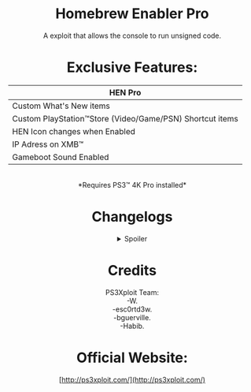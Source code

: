 <div align="center"> 

# Homebrew Enabler Pro
A exploit that allows the console to run unsigned code.</br>
 
# Exclusive Features:


|HEN Pro|
|----------------------
| Custom What's New items |
| Custom PlayStation™Store (Video/Game/PSN) Shortcut items |
| HEN Icon changes when Enabled |
| IP Adress on XMB™ |
| Gameboot Sound Enabled |

</br>
*Requires PS3™ 4K Pro installed*
 
#  Changelogs 
 
<details><summary>Spoiler</summary>

# v3.0.4
### Plugin:
-Removed: Version notification.</br>

### Payload:
-Added: HEN enabled icon.</br>
-Added: IP address on XMB™.</br>
-Added: Custom what's new items.</br>
-Added: Gameboot sound.</br>

# v3.0.3
### Global:
-Added: Support for Firmware 4.88.</br>

# v3.0.2
### Global:
-Added: Support for Firmware 4.87.</br>

### Resource:
- HEN Loader.</br>

# v3.0.1
### Global:
-Added: Support for Firmware 4.86.</br>

### Cobra PS3MAPI:
-Added: Better set process memory by using the function used to actually write to process, this will allow user to write to memory where writing permissions are disabled.</br>
-Added: Ps3mapi_process_page_allocate this function will allocate memory into the eboot process allowing your to write/read/execute code into start_address parameter.</br>
-Added: Ps3mapi_get_process_module_info which will get the name, module path, module segments, module start and module stop address all in one function.</br>
-Added: Ps3mapi_create_process_thread to create thread into the process, This is useful if you want to load a small function into the process without needed make and load a sprx module.</br>

# v3.0.0
### Global:
-Removed: Support for Firmware 4.82.</br>

### Plugin:
-Fixed: System Freeze if DVD or CD is already inserted into PS3 when HEN is enabled.</br>
-Fixed: Error message if reply length is too short from server.</br>

### Payload:
-Fixed: Freeze problems on all models.</br>
-Fixed: Issues with incompatible models.</br>
-Improved: Sanity checks.</br>

# v2.4.0
### Global:
-Improved: The size of stage2 has been reduced.</br>

### Payload:
-Added: DLC/PSX games RAP support added.</br>
-Added: VSH patches and disabled signature check of RIF, now other tools are compatible.</br>
-Fixed: Hitching of PSX PAL on NTSC TV and vice versa.</br>
-Fixed: Issue where people sometimes got stuck downloading games from PSN.</br>
-Improved: Disabled VSH check in RIF that R and S cant be just 0.</br>
-Improved: PS3MAPI can now write to VSH text segment like CFW </br>
-Improved: Speed when loading NPDRM type 2 games (need original or RAP Activated RIF), CPU couldnt generate ECDSA fast enough.</br>
-Removed: Unnecessary hooks on CellFsOpen/CellFsRead/CellFsClose, possibly increasing stability.</br>

# v2.3.3
### Payload:
-Improved: Remapping HFW XML from /dev_flash/ instead of /dev_hdd0/.</br>

### Resource:
-Improved: Updated path pointing to ps3hen_updater.</br>xml in hfw_settings.xml.</br>

# v2.3.2
### Global:
-Added: Support for Firmware 4.85.</br>

# v2.3.1

### HEN 
### Plugin:
-Fixed: Issue when network is disabled.</br>

Resource
-Added: Duplicated icon fix.</br>

# v2.3.0
### Global:
-Improved: Fast exploit initialization.</br>
-Improved: Increased sleep in html, removed from bins.</br>

### Plugin:
-Added: Automatic reboot upon HEN fail.</br>
-Added: HEN Updater with version check.</br>
-Fixed: Random crash on initialization.</br>
-Removed: Infinite loop.</br>

### Payload:
-Fixed: Blackscreen issues.</br>
-Fixed: SELF Decrypter.</br>
-Fixed: System freeze after enabling hen when its already enabled.</br>
-Improved: Extended download plugin patches.</br>
-Improved: HEN queue is drained before the patches get disabled, and also synchronized properly the check to synchronize remove and do patches.</br>
-Improved: Handler requests are passed fast, removed many branch conditions there for faster handling.</br>
-Improved: Optimizations added to how much stack is available to the syscalls.</br>

# v2.2.2
### Payload:
-Added: USB Package installation support for HEN installer. (/dev_usb000/HEN_UPD.pkg)</br>
-Fixed: HEN initialization freeze.</br>
-Fixed: HashCalc bug.</br>
-Fixed: Syscall handler bug.</br>

### Resource:
-Improced: Updated videoplayer_plugin.</br>sprx to use proper DEX version for each firmware version.</br>

# v2.2.1
### Global:
-Added: HEN refresh and version display on initialize, using embedded plugin.</br>
-Improced: Replaced dev_blind with dev_rewrite to maintain RW state at all times.</br>
-Improved: The stackframe and PS3HEN bins are now merged as a single payload binary. (PS3HEN.BIN)</br>

### Plugin:
-Added: HEN version notification on boot.</br>
-Added: Game and Network Category refresh.</br>
-Added: In-game Screenshot feature.</br>

### Payload:
-Added: Embedded buffers and removed memory fragmentation.</br>
-Added: Fail-safe for stage0 incase stage2 not found.</br>
-Added: Get map path opcode.</br>
-Added: HMAC Hash Validation.</br>
-Added: Missing COBRA patches & BT/USB passthrough support.</br>
-Added: PS2 Classics launcher activation on the fly.</br>
-Added: PSP ISO Launcher Support.</br>
-Added: Self Threading Support, fixing the issue with a few games. (SC Trilogy and etc) </br>
-Added:: Cleanup thread.</br>
-Fixed: Encryption.</br>
-Fixed: Kernel plugin bug.</br>
-Fixed: PS3MAPI bug and stability.</br>
-Improved: Compatibility with apps like MultiMan and others which replace syscall 6-10.</br>
-Improved: Faster boot times for apps.</br>
-Improved: Memory Management of map_path.</br>
-Improved: Memory Optimization. (no embedded buffer for kernel plugin, only allocs when requested) </br>
-Improved: SELF auth.</br>
-Improved:: HEN Installer feature and memory management changes.</br>

#### Resource:
-Improved: Default theme pack removed from main package and can now download from themes updater.</br>
-Improved: HEN theme pack downloadable package updated with fixed icons.</br>
-Improved: New coldboot, icons and JS/HTML overlay.</br>
-Improved: PKG linker is now located under Package Manager -> Install Packages.</br>
-Improved: Replaced manual link from network column with PS3Xploit Home link.</br>
-Removed:: Unused XML Entries.</br>

# v2.2.0
### Stackframe Binary:
-Added: Support for Firmware 4.82.</br>
-Improved: Each FW version has its own payload, stackframe, package, and update XML.</br>

### Plugin:
-Added: HEN check added to verify if HEN enabled, and to prevent freezing.</br>
-Fixed: PSNPatch freeze.</br>
-Improved: Remap for HFW settings is now fully protected, no more disappearing HFW tools.</br>
-Improved: Stability patches added on initial boot process.</br>

### Resource:
-Added: PKG Linker entries added to category_game.xml.</br>

# v2.1.0
### Payload:
-Added: Advanced QA Flag.</br>
-Added: Debug Settings.</br>
-Improved: AES calculation now uses internal library from LV2.</br>
-Improved: Payload size is reduced by 20kb.</br>
-Improved: RAP can now be loaded / accessed from dev_hdd0/exdata.</br>
 
### Plugin:
-Added: HEN check added to verify if HEN enabled, and to prevent freezing.</br>
-Fixed: PSNPatch freeze.</br>
-Improved: Remap for HFW settings is now fully protected, no more disappearing HFW tools.</br>
-Improved: Stability patches added on initial boot process.</br>

### Resource:
-Added: Update Themes option to PS3HEN Updater menu.</br>
-Added: Theme pack by to PS3HEN Updater -> Update Themes.</br>

# v2.0.2
### Stackframe Binary:
- Added: C00 unlocker activated by default.</br>

### Payload:
-Added:	Advanced download plugin patches.</br>
-Added: App restriction on RemotePlay with PC removed.</br>
-Added: Dev_blind enabled by default.</br>
-Added: Hybrid Firmware Tools available when HEN's activated.</br>
-Added: Multiple path on boot_plugins & boot_plugins_kernel (HDD & USB).</br>
-Added: PS2 classics launcher support.</br>
-Added: RAP activation on the fly.  (usb000/exdata/<rap> or usb001/exdata/<rap>)</br>
-Fixed: Explore_plugin.sprx patches.</br>
-Fixed: Install All Packages.</br>
-Fixed: Issue with official NPDRM content rif deletion and unable to boot error.</br>
-Improved: Games compatibilty.</br>

### Resource:
-Added: HEN updater support available under Network Category.</br>
-Added: Official firmware updates via internet blocked.</br>
-Fixed: Infinite spinning wheel when in-game.</br>

# v2.0.1
### Payload:
-Added option to re-enable cfw syscall by accessing the system update menu on XMB Settings.</br>
-Improved: mappath for enabling xai_plugin.sprx.</br>

# v2.0.0
### Payload:
-Added: Full BD/DVD ISO support. (AACS decryption required for BDRip)</br>
-Added: ISO support.</br>
-Added: KW stealth extensions.</br>
-Added: Kernel plugins support.</br>
-Added: Opcode 1339, returns HEN version. (0x0200) </br>
-Added: Photo gui opcode support for webMAN.</br>
-Fixed: Blackscreen crashes.</br>
-Fixed: Random lv2 panic.</br>
-Fixed: Random recovery kicks.</br>
-Fixed: Removed HEN Check From Offline Packages.</br>
-Improved: Syscall 389/409 product mode check disabled.</br>
-Improved: PS3MAPI support can now read/set process mem using webMAN.</br>
-Remoced: Fake flash is no longer used, in favor of on-the-fly patching.</br>

# v1.0.0
### Payload:
-Added: BD/DVD Region patches.</br>
-Added: BDISO support.</br>
-Added: Boot plugins support.</br>
-Added: Debug PKG install.</br>
-Added: Homebrew Root Flags.</br>
-Added: Kernel memory RWX. (execute kernel payload like this at high locations or hook syscalls etc) </br>
-Added: PS3MAPI support.</br>
-Added: PSXISO support.</br>
-Added: RWX permissions for processes executed after HEN has been enabled.</br>
-Added: Support for HAN PKG.</br>
-Added: Support for Homebrew resigned with 3.55 keys and lower.</br>
-Added: Syscall 6,7,8,15.</br>

</details> 
 
# Credits

PS3Xploit Team:</br>
-W.</br>
-esc0rtd3w.</br>
-bguerville.</br>
-Habib.</br>

# Official Website:
[http://ps3xploit.com/](http://ps3xploit.com/)
 
</div>
